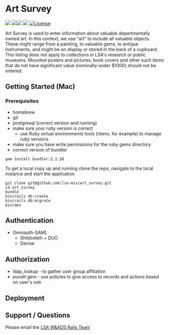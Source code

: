 # Art Survey
![](https://img.shields.io/badge/Ruby%20Version-3.1.2-red) ![](https://img.shields.io/badge/Rails%20Version-7.0.4-red)![](https://img.shields.io/badge/Ruby%20Version-3.1.2-red) ![](https://img.shields.io/badge/Postgresql%20Version-14.4-red)
[![License](https://img.shields.io/badge/license-MIT-blue.svg)](https://opensource.org/licenses/MIT)

Art Survey is used to enter information about valuable departmentally owned art. In this context, we use “art” to include all valuable objects. These might range from a painting, to valuable gems, to antique instruments, and might be on display or stored in the back of a cupboard. 
This listing does not apply to collections in LSA's research or public museums. Mounted posters and pictures, book covers and other such items that do not have significant value (nominally under $1000) should not be entered.

## Getting Started (Mac)

### Prerequisites
- homebrew
- git
- postgresql (correct version and running)
- make sure your ruby version is correct 
  - use Ruby virtual environments tools (rbenv, for example) to manage ruby versions 
- make sure you have write permissions for the ruby gems directory
- correct version of bundler
```
gem install bundler:2.2.26
```

To get a local copy up and running clone the repo, navigate to the local instance and start the application
```
git clone git@github.com:lsa-mis/art_survey.git
cd art_survey
bundle
bin/rails db:create
bin/rails db:migrate
bin/dev
```

  ## Authentication
  - Omniauth-SAML
    - Shibboleth + DUO
    - Devise
 ## Authorization
 - ldap_lookup - to gather user group affiliation
 - pundit gem - use policies to give access to records and actions based on user's role


## Deployment

## Support / Questions
  Please email the [LSA W&ADS Rails Team](mailto:lsa-was-rails-devs@umich.edu)